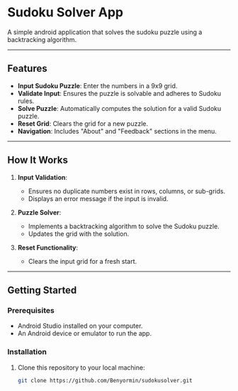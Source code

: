 
# Sudoku Solver App

A simple android application that solves the sudoku puzzle using a backtracking algorithm.

---

## Features

- **Input Sudoku Puzzle**: Enter the numbers in a 9x9 grid.
- **Validate Input**: Ensures the puzzle is solvable and adheres to Sudoku rules.
- **Solve Puzzle**: Automatically computes the solution for a valid Sudoku puzzle.
- **Reset Grid**: Clears the grid for a new puzzle.
- **Navigation**: Includes "About" and "Feedback" sections in the menu.

---

## How It Works

1. **Input Validation**: 
   - Ensures no duplicate numbers exist in rows, columns, or sub-grids.
   - Displays an error message if the input is invalid.

2. **Puzzle Solver**:
   - Implements a backtracking algorithm to solve the Sudoku puzzle.
   - Updates the grid with the solution.

3. **Reset Functionality**:
   - Clears the input grid for a fresh start.

---

## Getting Started

### Prerequisites
- Android Studio installed on your computer.
- An Android device or emulator to run the app.

### Installation
1. Clone this repository to your local machine:
   ```bash
   git clone https://github.com/Benyormin/sudokusolver.git
